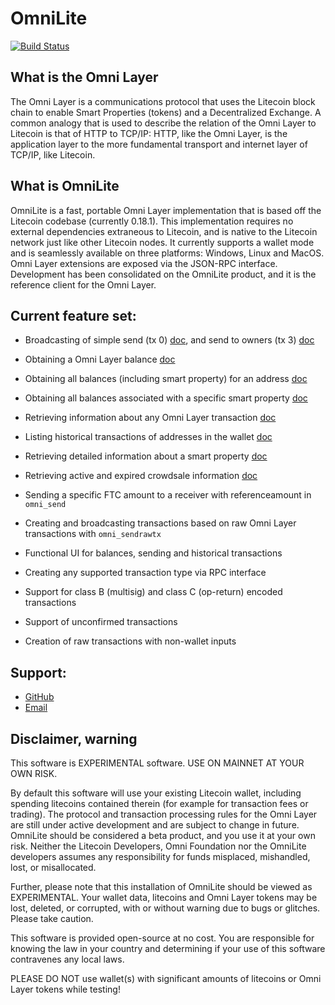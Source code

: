OmniLite
=========================================

[![Build Status](https://travis-ci.com/omnilite/OmniLite.svg?branch=0.9.0)](https://travis-ci.org/omnilite/omnilite)

What is the Omni Layer
----------------------

The Omni Layer is a communications protocol that uses the Litecoin block chain to enable Smart Properties (tokens) and a Decentralized Exchange. A common analogy that is used to describe the relation of the Omni Layer to Litecoin is that of HTTP to TCP/IP: HTTP, like the Omni Layer, is the application layer to the more fundamental transport and internet layer of TCP/IP, like Litecoin.

What is OmniLite
-----------------

OmniLite is a fast, portable Omni Layer implementation that is based off the Litecoin codebase (currently 0.18.1). This implementation requires no external dependencies extraneous to Litecoin, and is native to the Litecoin network just like other Litecoin nodes. It currently supports a wallet mode and is seamlessly available on three platforms: Windows, Linux and MacOS. Omni Layer extensions are exposed via the JSON-RPC interface. Development has been consolidated on the OmniLite product, and it is the reference client for the Omni Layer.

Current feature set:
--------------------

* Broadcasting of simple send (tx 0) [doc](src/omnicore/doc/rpc-api.md#omni_send), and send to owners (tx 3) [doc](src/omnicore/doc/rpc-api.md#omni_sendsto)

* Obtaining a Omni Layer balance [doc](src/omnicore/doc/rpc-api.md#omni_getbalance)

* Obtaining all balances (including smart property) for an address [doc](src/omnicore/doc/rpc-api.md#omni_getallbalancesforaddress)

* Obtaining all balances associated with a specific smart property [doc](src/omnicore/doc/rpc-api.md#omni_getallbalancesforid)

* Retrieving information about any Omni Layer transaction [doc](src/omnicore/doc/rpc-api.md#omni_gettransaction)

* Listing historical transactions of addresses in the wallet [doc](src/omnicore/doc/rpc-api.md#omni_listtransactions)

* Retrieving detailed information about a smart property [doc](src/omnicore/doc/rpc-api.md#omni_getproperty)

* Retrieving active and expired crowdsale information [doc](src/omnicore/doc/rpc-api.md#omni_getcrowdsale)

* Sending a specific FTC amount to a receiver with referenceamount in `omni_send`

* Creating and broadcasting transactions based on raw Omni Layer transactions with `omni_sendrawtx`

* Functional UI for balances, sending and historical transactions

* Creating any supported transaction type via RPC interface

* Support for class B (multisig) and class C (op-return) encoded transactions

* Support of unconfirmed transactions

* Creation of raw transactions with non-wallet inputs

Support:
--------

* [GitHub](https://github.com/omnilite/omnilite/issues)
* [Email](mailto:contact@litecoinfoundation.net)

Disclaimer, warning
-------------------

This software is EXPERIMENTAL software. USE ON MAINNET AT YOUR OWN RISK.

By default this software will use your existing Litecoin wallet, including spending litecoins contained therein (for example for transaction fees or trading).
The protocol and transaction processing rules for the Omni Layer are still under active development and are subject to change in future.
OmniLite should be considered a beta product, and you use it at your own risk. Neither the Litecoin Developers, Omni Foundation nor the OmniLite developers assumes any responsibility for funds misplaced, mishandled, lost, or misallocated.

Further, please note that this installation of OmniLite should be viewed as EXPERIMENTAL. Your wallet data, litecoins and Omni Layer tokens may be lost, deleted, or corrupted, with or without warning due to bugs or glitches. Please take caution.

This software is provided open-source at no cost. You are responsible for knowing the law in your country and determining if your use of this software contravenes any local laws.

PLEASE DO NOT use wallet(s) with significant amounts of litecoins or Omni Layer tokens while testing!
